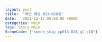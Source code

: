 ```yaml
---
layout: post
title:  "메인_회상_013~028장"
date:   2021-12-12 09:00:00 +0000
categories: Main
Tags: Story Main
SceneCode: ["scene_skip_cp013-028_q1_s10"]
---
```

